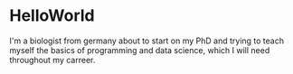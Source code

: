 HelloWorld
==========


I'm a biologist from germany about to start on my PhD and trying to teach myself the basics of programming and data science, which I will need throughout my carreer.
